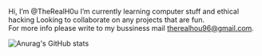 Hi, I’m @TheRealH0u
I’m currently learning computer stuff and ethical hacking
Looking to collaborate on any projects that are fun.  
For more info please write to my bussiness mail therealhou96@gmail.com.

![Anurag's GitHub stats](https://github-readme-stats.vercel.app/api?username=TheRealH0u&show_icons=true&theme=chartreuse-dark&count_private=true)
